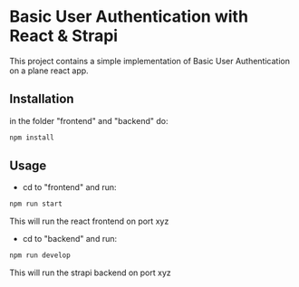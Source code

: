 # Basic User Authentication with React & Strapi
This project contains a simple implementation of Basic User Authentication on a plane react app.

## Installation

in the folder "frontend" and "backend" do:
```bash
npm install
```

## Usage
- cd to "frontend" and run:
```bash
npm run start
```
This will run the react frontend on port xyz


- cd to "backend" and run:
```bash
npm run develop
```
This will run the strapi backend on port xyz
